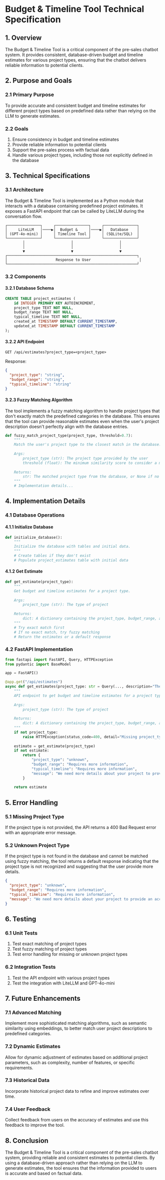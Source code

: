 # Budget & Timeline Tool Technical Specification

## 1. Overview

The Budget & Timeline Tool is a critical component of the pre-sales chatbot system. It provides consistent, database-driven budget and timeline estimates for various project types, ensuring that the chatbot delivers reliable information to potential clients.

## 2. Purpose and Goals

### 2.1 Primary Purpose

To provide accurate and consistent budget and timeline estimates for different project types based on predefined data rather than relying on the LLM to generate estimates.

### 2.2 Goals

1. Ensure consistency in budget and timeline estimates
2. Provide reliable information to potential clients
3. Support the pre-sales process with factual data
4. Handle various project types, including those not explicitly defined in the database

## 3. Technical Specifications

### 3.1 Architecture

The Budget & Timeline Tool is implemented as a Python module that interacts with a database containing predefined project estimates. It exposes a FastAPI endpoint that can be called by LiteLLM during the conversation flow.

```
┌───────────────┐     ┌───────────────┐     ┌───────────────┐
│     LiteLLM   │────▶│  Budget &     │────▶│   Database    │
│ (GPT-4o-mini) │     │ Timeline Tool │     │ (SQLite/SQL)  │
└───────────────┘     └───────────────┘     └───────────────┘
        │                     │                     │
        │                     │                     │
        ▼                     ▼                     ▼
┌───────────────────────────────────────────────────────────┐
│                      Response to User                      │
└───────────────────────────────────────────────────────────┘
```

### 3.2 Components

#### 3.2.1 Database Schema

```sql
CREATE TABLE project_estimates (
    id INTEGER PRIMARY KEY AUTOINCREMENT,
    project_type TEXT NOT NULL,
    budget_range TEXT NOT NULL,
    typical_timeline TEXT NOT NULL,
    created_at TIMESTAMP DEFAULT CURRENT_TIMESTAMP,
    updated_at TIMESTAMP DEFAULT CURRENT_TIMESTAMP
);
```

#### 3.2.2 API Endpoint

```
GET /api/estimates?project_type=<project_type>
```

Response:
```json
{
  "project_type": "string",
  "budget_range": "string",
  "typical_timeline": "string"
}
```

#### 3.2.3 Fuzzy Matching Algorithm

The tool implements a fuzzy matching algorithm to handle project types that don't exactly match the predefined categories in the database. This ensures that the tool can provide reasonable estimates even when the user's project description doesn't perfectly align with the database entries.

```python
def fuzzy_match_project_type(project_type, threshold=0.7):
    """
    Match the user's project type to the closest match in the database.
    
    Args:
        project_type (str): The project type provided by the user
        threshold (float): The minimum similarity score to consider a match
        
    Returns:
        str: The matched project type from the database, or None if no match is found
    """
    # Implementation details...
```

## 4. Implementation Details

### 4.1 Database Operations

#### 4.1.1 Initialize Database

```python
def initialize_database():
    """
    Initialize the database with tables and initial data.
    """
    # Create tables if they don't exist
    # Populate project_estimates table with initial data
```

#### 4.1.2 Get Estimate

```python
def get_estimate(project_type):
    """
    Get budget and timeline estimates for a project type.
    
    Args:
        project_type (str): The type of project
        
    Returns:
        dict: A dictionary containing the project_type, budget_range, and typical_timeline
    """
    # Try exact match first
    # If no exact match, try fuzzy matching
    # Return the estimates or a default response
```

### 4.2 FastAPI Implementation

```python
from fastapi import FastAPI, Query, HTTPException
from pydantic import BaseModel

app = FastAPI()

@app.get("/api/estimates")
async def get_estimates(project_type: str = Query(..., description="The type of project")):
    """
    API endpoint to get budget and timeline estimates for a project type.
    
    Args:
        project_type (str): The type of project
        
    Returns:
        dict: A dictionary containing the project_type, budget_range, and typical_timeline
    """
    if not project_type:
        raise HTTPException(status_code=400, detail="Missing project_type parameter")
    
    estimate = get_estimate(project_type)
    if not estimate:
        return {
            "project_type": "unknown",
            "budget_range": "Requires more information",
            "typical_timeline": "Requires more information",
            "message": "We need more details about your project to provide an accurate estimate."
        }
    
    return estimate
```

## 5. Error Handling

### 5.1 Missing Project Type

If the project type is not provided, the API returns a 400 Bad Request error with an appropriate error message.

### 5.2 Unknown Project Type

If the project type is not found in the database and cannot be matched using fuzzy matching, the tool returns a default response indicating that the project type is not recognized and suggesting that the user provide more details.

```json
{
  "project_type": "unknown",
  "budget_range": "Requires more information",
  "typical_timeline": "Requires more information",
  "message": "We need more details about your project to provide an accurate estimate."
}
```

## 6. Testing

### 6.1 Unit Tests

1. Test exact matching of project types
2. Test fuzzy matching of project types
3. Test error handling for missing or unknown project types

### 6.2 Integration Tests

1. Test the API endpoint with various project types
2. Test the integration with LiteLLM and GPT-4o-mini

## 7. Future Enhancements

### 7.1 Advanced Matching

Implement more sophisticated matching algorithms, such as semantic similarity using embeddings, to better match user project descriptions to predefined categories.

### 7.2 Dynamic Estimates

Allow for dynamic adjustment of estimates based on additional project parameters, such as complexity, number of features, or specific requirements.

### 7.3 Historical Data

Incorporate historical project data to refine and improve estimates over time.

### 7.4 User Feedback

Collect feedback from users on the accuracy of estimates and use this feedback to improve the tool.

## 8. Conclusion

The Budget & Timeline Tool is a critical component of the pre-sales chatbot system, providing reliable and consistent estimates to potential clients. By using a database-driven approach rather than relying on the LLM to generate estimates, the tool ensures that the information provided to users is accurate and based on factual data. 
